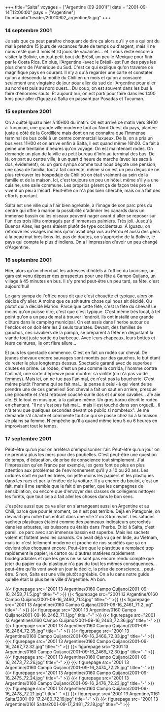 +++
title="Salta"
voyages = ["Argentine (09-2001)"]
date = "2001-09-14T12:00:00"
pays = ["Argentine"]
thumbnail="header/20010902_argentine/5.jpg"
+++
### 14 septembre 2001

Je sais que ça peut paraître choquant de dire ça alors qu'il y en a qui ont 
du mal à prendre 15 jours de vacances faute de temps ou d'argent, mais il ne 
nous reste que 3 mois et 10 jours de vacances... et il nous reste encore à visiter 
la Bolivie, un tout petit bout du Brésil, un peu le Mexique pour finir par le 
Costa Rica. En plus, l'Argentine -avec le Brésil- est l'un des pays les plus 
chers de l'Amérique du Sud. C'est ce qui explique qu'on traverse ce magnifique 
pays en courant. Il n'y a qu'à regarder une carte et constater qu'on a descendu 
la moitié du Chili en un mois et qu'on a consacré seulement une vingtaine de 
jour pour aller du sud de l'Argentine pour aller au nord est puis au nord ouest... 
Du coup, on est souvent dans les bus à faire d'énormes sauts. Et aujourd´hui, 
on est parti pour faire dans les 1400 kms pour aller d'Iguazu à Salta en passant 
par Posadas et Tucuman.

### 15 septembre 2001

On a quitté Iguazu hier à 10H00 du matin. On est arrivé ce matin vers 8H00 
à Tucuman, une grande ville moderne tout au Nord Ouest du pays, plantée juste 
à côté de la Cordillère mais dont on ne connaitra que l'immense terminal de 
bus collé à un centre commercial luxueux. De là, on a pris un bus vers 11H00 
et on arrive enfin à Salta, il est quand même 16h00. Ca fait à peine une trentaine 
d'heures qu'on voyage. On est maintenant rodés. On demande un plan de la ville 
au petit bureau d'info au terminal des bus. De là, on part au centre ville, 
à un quart d'heure de marche (avec les sacs à dos, évidement), où un gars sympa 
comme tout nous dégote une pension, une casa de familia, tout à fait correcte, 
même si on est un peu déçus de ne plus retrouver les hospedaje du Chili où on 
était vraiment au sein de la famille et de la maison. Ici, c'est toujours un 
peu un hôtel, même s'il y a une cuisine, une salle commune. Les proprios gèrent 
ça de façon très pro et vivent un peu à l'écart. Peut-être on n'a pas bien cherché, 
mais on a fait des efforts pourtant.

Salta est une ville qui a l'air bien agréable, à l'image de son parc près du 
centre qui offre à marion la possibilité d'admirer les canards dans un immense 
bassin où les oiseaux peuvent nager avant d'aller se reposer sur l'un des trois 
ilôts ombragés par d'immenses palmiers. Très joli. Jusqu'à Buenos Aires, les 
gens étaient plutôt de type occidentaux. A Iguazu, on retrouve les visages indiens 
qu'on avait déjà vus au Pérou et aussi des gens à la peau mat brésiliens. Ici, 
pas de doutes, on s'approche de la Bolivie, le pays qui compte le plus d'indiens. 
On a l'impression d'avoir un peu changé d'Argentine. 

### 16 septembre 2001

Hier, alors qu'on cherchait les adresses d'hôtels à l'office du tourisme, un 
gars est venu déposer des prospectus pour une fête à Campo Quijano, un village 
à 45 minutes en bus. Il s'y prend peut-être un peu tard, sa fête, c'est aujourd'hui! 


Le gars sympa de l'office nous dit que c'est chouette et typique, alors on 
décide d'y aller. A moins que ce soit autre chose qui nous ait décidé. Ou plutôt 
qui a décidé Marion. Parce que cette fête, c'est la fête du cheval! Le moins 
qu'on puisse dire, c'est que c'est typique. C'est même très local, à tel point 
qu'on a un peu de mal à trouver l'endroit. Ils ont installé une grande clôture 
dans le camping municipal. On est assis dans l'herbe autour de l'enclos et on 
doit être les 2 seuls touristes. Devant, des familles de gauchos, ces cavaliers 
de la pampa, se préparent à fêter en dégustant la viande tout juste sortie du 
barbecue. Avec leurs chapeaux, leurs bottes et leurs ceintures, ils ont fière 
allure...

Et puis les spectacle commence. C'est en fait un rodéo sur cheval. De jeunes 
chevaux encore sauvages sont montés par des gauchos, le but étant de rester 
le plus longtemps dessus. Spectacle garanti avec de superbes chutes en prime. 
Le rodéo, c'est un peu comme la corrida, l'homme contre l'animal, une sorte 
d'épreuve pour montrer sa virilité (on n'a pas vu de femmes). Mais ici, on ne 
tue pas l'animal, ce n'est pas la boucherie. C'est même plutôt l'homme qui se 
fait mal... je pense à celui-là qui vient de se prendre une de ces gamelles! 
Son cheval a fait un saut en arrière, presque une pirouette et s'est retrouvé 
couché sur le dos et sur son cavalier... aïe aïe aïe. Et le tout en musique, 
à la guitare même. Un gros barbu décrit le rodéo en chantant. "Il ne s'est pas 
fait mal... mais il est touché dans son orgueil... il n'a tenu que quelques 
secondes devant ce public si nombreux". Je me demande s'il chante et commente 
tout ce qui se passe chez lui à la maison. Je plains sa femme. N'empêche qu'il 
a quand même tenu 5 ou 6 heures en improvisant tout le temps.

### 17 septembre 2001

Peut-être qu'un jour on arrêtera d'empoisonner l'air. Peut-être qu'un jour 
on ne prendra plus les mers pour des poubelles. C'est peut-être une question 
de temps, d'éducation, de prise de conscience tout simplement. J'ai l'impression 
qu'en France par exemple, les gens font de plus en plus attention aux problèmes 
de l'environnement qu'il y a 10 ou 20 ans. Les ordures sont en parties triées, 
on jette moins les papiers et les plastiques dans les rues et par la fenêtre 
de la voiture. Il y a encore du boulot, c'est un fait, mais il me semble que 
le fait d'en parler, que les campagnes de sensibilation, ou encore que d'envoyer 
des classes de collégiens nettoyer les forêts, que tout cela a fait aller les 
choses dans le bon sens. 

J'espère aussi que ça va aller en s'arrangeant aussi en Argentine et au Chili, 
parce que pour le moment, ce n'est pas terrible. Déjà en Patagonie, on devinait 
qeu notre bus entrait dans une ville 2 ou 3 km avant. Les satanés sachets plastiques 
étaient comme des panneaux indicateurs accrochés dans les arbustes, les buissons 
ou étalés dans l'herbe. Et ici à Salta, c'est pareil. ce parc avec son immense 
bassin est superbe. Mais les sachets volent et flottent avec les canards. On 
avait déjà vu ça en Inde, au Vietnam, mais ici c'est tellement moderne et proche 
de nos sociétés que ça en devient plus choquant encore. Peut-être que le plastique 
a remplacé trop rapidement le papier, le carton ou d'autres matières rapidement 
biodégradables et que les gens ne se sont pas encore rendu compte que jeter 
du papier ou du plastique n'a pas du tout les mêmes conséquences... peut-être 
qu'ils vont avoir un jour le déclic, la prise de conscience... peut-être. Sinon, 
Salta est une ville plutôt agréable. On a lu dans notre guide qu'elle était 
la plus belle ville d'Argentine. Ah bon. 


<div id="TOTO">{{< figurepage src="2001 13 Argentine/0160 Campo Quijano/2001-09-16_2458_71.5.jpg" title="-"  >}}
{{< figurepage src="2001 13 Argentine/0160 Campo Quijano/2001-09-16_2460_71.3.jpg" title="-"  >}}
{{< figurepage src="2001 13 Argentine/0160 Campo Quijano/2001-09-16_2461_71.2.jpg" title="-"  >}}
{{< figurepage src="2001 13 Argentine/0160 Campo Quijano/2001-09-16_2462_71.1.jpg" title="-"  >}}
{{< figurepage src="2001 13 Argentine/0160 Campo Quijano/2001-09-16_2463_72.36.jpg" title="-"  >}}
{{< figurepage src="2001 13 Argentine/0160 Campo Quijano/2001-09-16_2464_72.35.jpg" title="-"  >}}
{{< figurepage src="2001 13 Argentine/0160 Campo Quijano/2001-09-16_2466_72.33.jpg" title="-"  >}}
{{< figurepage src="2001 13 Argentine/0160 Campo Quijano/2001-09-16_2467_72.32.jpg" title="-"  >}}
{{< figurepage src="2001 13 Argentine/0160 Campo Quijano/2001-09-16_2469_72.30.jpg" title="-"  >}}
{{< figurepage src="2001 13 Argentine/0160 Campo Quijano/2001-09-16_2473_72.26.jpg" title="-"  >}}
{{< figurepage src="2001 13 Argentine/0160 Campo Quijano/2001-09-16_2474_72.25.jpg" title="-"  >}}
{{< figurepage src="2001 13 Argentine/0160 Campo Quijano/2001-09-16_2475_72.24.jpg" title="-"  >}}
{{< figurepage src="2001 13 Argentine/0160 Campo Quijano/2001-09-16_2476_72.23.jpg" title="-"  >}}
{{< figurepage src="2001 13 Argentine/0160 Campo Quijano/2001-09-16_2478_72.21.jpg" title="-"  >}}
{{< figurepage src="2001 13 Argentine/0161 Salta/2001-09-17_2480_72.19.jpg" title="-"  >}}
{{< figurepage src="2001 13 Argentine/0161 Salta/2001-09-17_2481_72.18.jpg" title="-"  >}}
</DIV>

